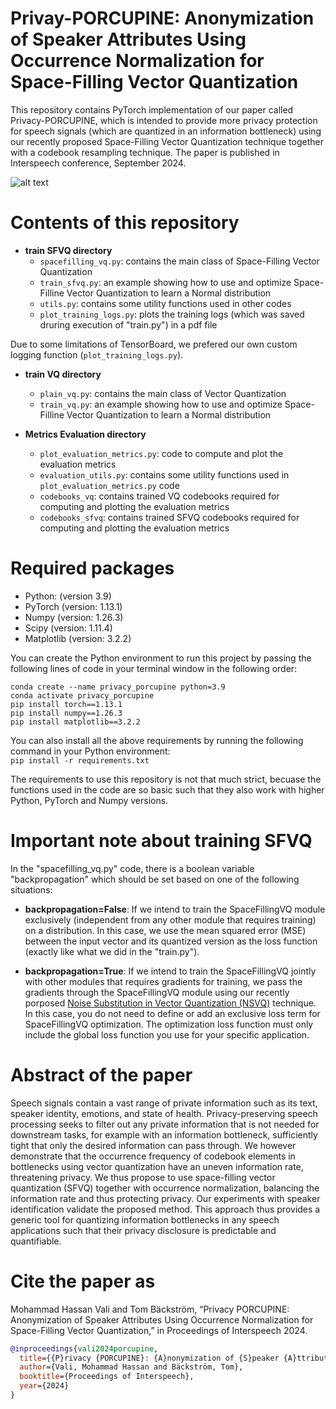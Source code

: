# Privay-PORCUPINE: Anonymization of Speaker Attributes Using Occurrence Normalization for Space-Filling Vector Quantization

This repository contains PyTorch implementation of our paper called Privacy-PORCUPINE, which is intended to provide more privacy protection for speech signals (which are quantized in an information bottleneck) using our recently proposed Space-Filling Vector Quantization technique together with a codebook resampling technique. The paper is published in Interspeech conference, September 2024.

![alt text](https://github.com/Speech-Interaction-Technology-Aalto-U/Privay-PORCUPINE/blob/main/vq_vs_sfvq.png?raw=true)

# **Contents of this repository**
- **train SFVQ directory**
  - `spacefilling_vq.py`: contains the main class of Space-Filling Vector Quantization
  - `train_sfvq.py`: an example showing how to use and optimize Space-Filline Vector Quantization to learn a Normal distribution
  - `utils.py`: contains some utility functions used in other codes
  - `plot_training_logs.py`: plots the training logs (which was saved druring execution of "train.py") in a pdf file

Due to some limitations of TensorBoard, we prefered our own custom logging function (`plot_training_logs.py`).

- **train VQ directory**
  - `plain_vq.py`: contains the main class of Vector Quantization
  - `train_vq.py`: an example showing how to use and optimize Space-Filline Vector Quantization to learn a Normal distribution

- **Metrics Evaluation directory**
  - `plot_evaluation_metrics.py`: code to compute and plot the evaluation metrics
  - `evaluation_utils.py`: contains some utility functions used in `plot_evaluation_metrics.py` code
  - `codebooks_vq`: contains trained VQ codebooks required for computing and plotting the evaluation metrics
  - `codebooks_sfvq`: contains trained SFVQ codebooks required for computing and plotting the evaluation metrics

# **Required packages**
- Python: (version 3.9)
- PyTorch (version: 1.13.1)
- Numpy (version: 1.26.3)
- Scipy (version: 1.11.4)
- Matplotlib (version: 3.2.2)

You can create the Python environment to run this project by passing the following lines of code in your terminal window in the following order:

`conda create --name privacy_porcupine python=3.9`  
`conda activate privacy_porcupine`  
`pip install torch==1.13.1`  
`pip install numpy==1.26.3`  
`pip install matplotlib==3.2.2`

You can also install all the above requirements by running the following command in your Python environment:  
`pip install -r requirements.txt`  

The requirements to use this repository is not that much strict, becuase the functions used in the code are so basic such that they also work with higher Python, PyTorch and Numpy versions.

# **Important note about training SFVQ**

In the "spacefilling_vq.py" code, there is a boolean variable "backpropagation" which should be set based on one of the following situations:

- **backpropagation=False**: If we intend to train the SpaceFillingVQ module exclusively (independent from any other module that requires training) on a distribution. In this case, we use the mean squared error (MSE) between the input vector and its quantized version as the loss function (exactly like what we did in the "train.py").

- **backpropagation=True**: If we intend to train the SpaceFillingVQ jointly with other modules that requires gradients for training, we pass the gradients through the SpaceFillingVQ module using our recently porposed [Noise Substitution in Vector Quantization (NSVQ)](https://ieeexplore.ieee.org/abstract/document/9696322) technique. In this case, you do not need to define or add an exclusive loss term for SpaceFillingVQ optimization. The optimization loss function must only include the global loss function you use for your specific application.

# **Abstract of the paper**

Speech signals contain a vast range of private information such as its text, speaker identity, emotions, and state of health. Privacy-preserving speech processing seeks to filter out any private information that is not needed for downstream tasks, for example with an information bottleneck, sufficiently tight that only the desired information can pass through. We however demonstrate that the occurrence frequency of codebook elements in bottlenecks using vector quantization have an uneven information rate, threatening privacy. We thus propose to use space-filling vector quantization (SFVQ) together with occurrence normalization, balancing the information rate and thus protecting privacy. Our experiments with speaker identification validate the proposed method. This approach thus provides a generic tool for quantizing information bottlenecks in any speech applications such that their privacy disclosure is predictable and quantifiable.

# **Cite the paper as**

Mohammad Hassan Vali and Tom Bäckström, “Privacy PORCUPINE: Anonymization of Speaker Attributes Using Occurrence Normalization for Space-Filling Vector Quantization,” in Proceedings of Interspeech 2024.

```bibtex
@inproceedings{vali2024porcupine,
  title={{P}rivacy {PORCUPINE}: {A}nonymization of {S}peaker {A}ttributes {U}sing {O}ccurrence {N}ormalization for {S}pace-{F}illing {V}ector {Q}uantization},
  author={Vali, Mohammad Hassan and Bäckström, Tom},
  booktitle={Proceedings of Interspeech},
  year={2024}
}
```
